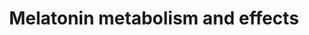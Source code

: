 ---
annotations:
- id: DOID:535
  parent: disease of mental health
  type: Disease Ontology
  value: sleep disorder
- id: PW:0000465
  parent: signaling pathway
  type: Pathway Ontology
  value: hormone signaling pathway
- id: DOID:162
  parent: disease of cellular proliferation
  type: Disease Ontology
  value: cancer
- id: DOID:0060037
  parent: disease of mental health
  type: Disease Ontology
  value: developmental disorder of mental health
authors:
- Fehrhart
- Evelo
- Mkutmon
- MaintBot
- Egonw
- Khanspers
- AlexanderPico
- Justgerrardz
- Marvin M2
- Eweitz
description: Melatonin is an important regulator of circadian rythmus and influences
  also insulin secretion, immune function, retinal function and neuroprotection. The
  synthesis starts with the amino acid tryptophan which is catalyzed to serotonin.
  AANAT and ASMT catalyze the reaction to N-acetylserotonin and melatonin, respectively.
  Melatonin is mainly discarded by the liver enzyme CYP1A2 but other enzymes from
  the cytochrome family are also known to metabolize melatonin. Recent investigation
  show e.g. that melatonin plays an important role in colon cancer growth.    Proteins
  on this pathway have targeted assays available via the [https://assays.cancer.gov/available_assays?wp_id=WP3298
  CPTAC Assay Portal]
last-edited: 2021-12-22
organisms:
- Homo sapiens
redirect_from:
- /index.php/Pathway:WP3298
- /instance/WP3298
revision: null
schema-jsonld:
- '@context': https://schema.org/
  '@id': https://wikipathways.github.io/pathways/WP3298.html
  '@type': Dataset
  creator:
    '@type': Organization
    name: WikiPathways
  description: Melatonin is an important regulator of circadian rythmus and influences
    also insulin secretion, immune function, retinal function and neuroprotection.
    The synthesis starts with the amino acid tryptophan which is catalyzed to serotonin.
    AANAT and ASMT catalyze the reaction to N-acetylserotonin and melatonin, respectively.
    Melatonin is mainly discarded by the liver enzyme CYP1A2 but other enzymes from
    the cytochrome family are also known to metabolize melatonin. Recent investigation
    show e.g. that melatonin plays an important role in colon cancer growth.    Proteins
    on this pathway have targeted assays available via the [https://assays.cancer.gov/available_assays?wp_id=WP3298
    CPTAC Assay Portal]
  keywords:
  - 5-Hydroxyindoleacetic acid
  - 5-Methoxytryptamine
  - 5-methoxypsoralen
  - 6-Hydroxymelatonin
  - 6-Sulfatoxymelatonin
  - AANAT
  - ACHE
  - ADRB
  - APOE
  - ARNTL
  - ASMT
  - Arntl
  - Biogenic amine synthesis
  - Bufotenin
  - CAM
  - CLOCK
  - CRY1
  - CRY2
  - CSNK1D
  - CSNK1E
  - CYP1A1
  - CYP1A2
  - CYP1B1
  - CYP2C19
  - CYP2D6
  - 'CaMK2 '
  - Cancer growth
  - Circadian rhythm
  - Clock
  - Cry
  - 'Cytoskeleton rearrangement '
  - Dendrite formation
  - ECE-1
  - EDN1
  - Ethinhyloestradiol
  - FOXO1
  - GSK3B
  - IRAK1
  - Lipopolysaccharide
  - MAOA
  - 'MAP2 '
  - MTNR1A
  - MTNR1B
  - Melatonin
  - N,N-Dimethyltryptamine
  - N-Acetylserotonin
  - NFKB1
  - Noradrenaline
  - PER1
  - PER2
  - PER3
  - PKA
  - PKC
  - Per
  - Pinoline
  - SIRT1
  - SULT1A1
  - Serotonin
  - TRAF6
  - Tryptophan metabolism
  - cAMP
  - cyclic 3-hydroxymelatonin
  - cyclic 6-hydroxymelatonin
  - edu-1-mRNA
  - free radicals
  - hsa-mir-126
  - hsa-mir-146a
  license: CC0
  name: Melatonin metabolism and effects
seo: CreativeWork
title: Melatonin metabolism and effects
wpid: WP3298
---
